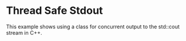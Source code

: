 # Thread Safe Stdout
This example shows using a class for concurrent output to the std::cout stream in C++.
